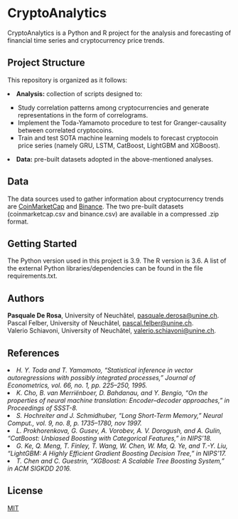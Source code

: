 # CryptoAnalytics

CryptoAnalytics is a Python and R project for the analysis and forecasting of financial time series and cryptocurrency price trends.

## Project Structure
This repository is organized as it follows:
<li><b>Analysis:</b> collection of scripts designed to:</li>
<ul type = "square">
<li> Study correlation patterns among cryptocurrencies and generate representations in the form of correlograms.</li>
<li> Implement the Toda-Yamamoto procedure to test for Granger-causality between correlated cryptocoins.</li>
<li> Train and test SOTA machine learning models to forecast cryptocoin price series (namely GRU, LSTM, CatBoost, LightGBM and XGBoost).</li>
</ul>
<li><b>Data:</b> pre-built datasets adopted in the above-mentioned analyses. </li>

## Data
The data sources used to gather information about cryptocurrency trends are [CoinMarketCap](https://www.coinmarketcap.com/) and [Binance](https://www.binance.com/).
The two pre-built datasets (coinmarketcap.csv and binance.csv) are available in a compressed .zip format.

## Getting Started
The Python version used in this project is 3.9. The R version is 3.6. A list of the external Python libraries/dependencies can be found in the file requirements.txt.

## Authors
<b>Pasquale De Rosa</b>, University of Neuchâtel, [pasquale.derosa@unine.ch](mailto:pasquale.derosa@unine.ch). <br/>
Pascal Felber, University of Neuchâtel, [pascal.felber@unine.ch](mailto:pascal.felber@unine.ch). <br/>
Valerio Schiavoni, University of Neuchâtel, [valerio.schiavoni@unine.ch](mailto:valerio.schiavoni@unine.ch).

## References
<li> <i> H. Y. Toda and T. Yamamoto, “Statistical inference in vector autoregressions with possibly integrated processes,” Journal of Econometrics,
vol. 66, no. 1, pp. 225–250, 1995. </i></li>

<li> <i> K. Cho, B. van Merriënboer, D. Bahdanau, and Y. Bengio, “On the
properties of neural machine translation: Encoder–decoder approaches,”
in Proceedings of SSST-8. </i></li>

<li> <i> S. Hochreiter and J. Schmidhuber, “Long Short-Term Memory,” Neural
Comput., vol. 9, no. 8, p. 1735–1780, nov 1997.</i></li>

<li> <i> L. Prokhorenkova, G. Gusev, A. Vorobev, A. V. Dorogush, and A. Gulin,
“CatBoost: Unbiased Boosting with Categorical Features,” in NIPS’18. </i></li>

<li> <i> G. Ke, Q. Meng, T. Finley, T. Wang, W. Chen, W. Ma, Q. Ye, and T.-Y.
Liu, “LightGBM: A Highly Efficient Gradient Boosting Decision Tree,”
in NIPS’17. </i></li>

<li> <i> T. Chen and C. Guestrin, “XGBoost: A Scalable Tree Boosting System,”
in ACM SIGKDD 2016. </i></li>

## License
[MIT](https://choosealicense.com/licenses/mit/)
